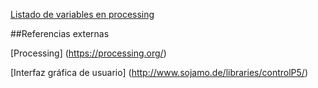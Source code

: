 

[Listado de variables en processing](https://github.com/JaviRoch/ConstruccionCinematicoLineal/blob/master/Processing/Documentacion/Variables%20processing)


##Referencias externas

[Processing] (https://processing.org/)

[Interfaz gráfica de usuario] (http://www.sojamo.de/libraries/controlP5/)